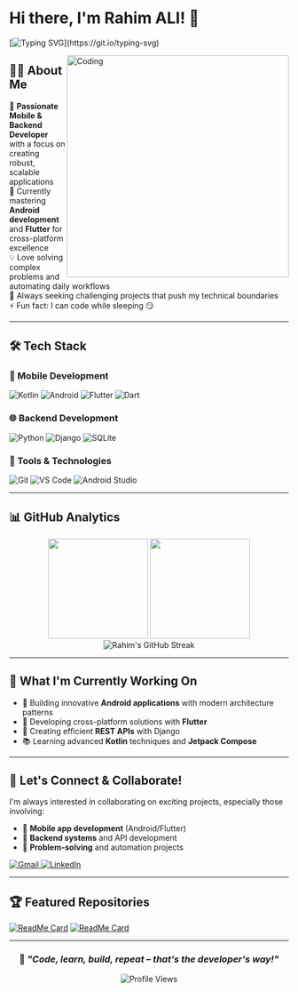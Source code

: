 # Hi there, I'm Rahim ALI! 👋

[![Typing SVG](https://readme-typing-svg.demolab.com?font=Fira+Code&pause=1000&color=2F81F7&width=500&lines=Welcome+to+my+GitHub+profile!;Android+Developer;Flutter+Developer;Backend+Developer+with+Django;Building+the+future%2C+one+app+at+a+time!)](https://git.io/typing-svg)

<img align="right" alt="Coding" width="400" src="https://media.giphy.com/media/qgQUggAC3Pfv687qPC/giphy.gif">

## 👨‍💻 About Me

🚀 **Passionate Mobile & Backend Developer** with a focus on creating robust, scalable applications  
🌱 Currently mastering **Android development** and **Flutter** for cross-platform excellence  
💡 Love solving complex problems and automating daily workflows  
🎯 Always seeking challenging projects that push my technical boundaries  
⚡ Fun fact: I can code while sleeping 😏  

---

## 🛠️ Tech Stack

### 📱 Mobile Development
![Kotlin](https://img.shields.io/badge/Kotlin-0095D5?style=for-the-badge&logo=kotlin&logoColor=white)
![Android](https://img.shields.io/badge/Android-3DDC84?style=for-the-badge&logo=android&logoColor=white)
![Flutter](https://img.shields.io/badge/Flutter-02569B?style=for-the-badge&logo=flutter&logoColor=white)
![Dart](https://img.shields.io/badge/Dart-0175C2?style=for-the-badge&logo=dart&logoColor=white)

### 🌐 Backend Development
![Python](https://img.shields.io/badge/Python-3776AB?style=for-the-badge&logo=python&logoColor=white)
![Django](https://img.shields.io/badge/Django-092E20?style=for-the-badge&logo=django&logoColor=white)
![SQLite](https://img.shields.io/badge/SQLite-003B57?style=for-the-badge&logo=sqlite&logoColor=white)

### 🔧 Tools & Technologies
![Git](https://img.shields.io/badge/Git-F05032?style=for-the-badge&logo=git&logoColor=white)
![VS Code](https://img.shields.io/badge/VS_Code-007ACC?style=for-the-badge&logo=visual-studio-code&logoColor=white)
![Android Studio](https://img.shields.io/badge/Android_Studio-3DDC84?style=for-the-badge&logo=android-studio&logoColor=white)

---

## 📊 GitHub Analytics

<div align="center">
  <img height="180em" src="https://github-readme-stats.vercel.app/api?username=Rahim10020&show_icons=true&theme=tokyonight&include_all_commits=true&count_private=true"/>
  <img height="180em" src="https://github-readme-stats.vercel.app/api/top-langs/?username=Rahim10020&layout=compact&langs_count=8&theme=tokyonight"/>
</div>

<div align="center">
  <img src="https://github-readme-streak-stats.herokuapp.com/?user=Rahim10020&theme=tokyonight" alt="Rahim's GitHub Streak" />
</div>

---

## 🎯 What I'm Currently Working On

- 🔭 Building innovative **Android applications** with modern architecture patterns
- 🌟 Developing cross-platform solutions with **Flutter**
- 🎨 Creating efficient **REST APIs** with Django
- 📚 Learning advanced **Kotlin** techniques and **Jetpack Compose**

---

## 🤝 Let's Connect & Collaborate!

I'm always interested in collaborating on exciting projects, especially those involving:
- 📱 **Mobile app development** (Android/Flutter)
- 🔧 **Backend systems** and API development
- 🚀 **Problem-solving** and automation projects

<p align="left">
<a href="mailto:rahialighi@gmail.com">
  <img src="https://img.shields.io/badge/Gmail-D14836?style=for-the-badge&logo=gmail&logoColor=white" alt="Gmail"/>
</a>
<a href="http://www.linkedin.com/in/rahim-ali-a6003226b">
  <img src="https://img.shields.io/badge/LinkedIn-0077B5?style=for-the-badge&logo=linkedin&logoColor=white" alt="LinkedIn"/>
</a>
</p>

---

## 🏆 Featured Repositories

<!-- Add your best repositories here -->
[![ReadMe Card](https://github-readme-stats.vercel.app/api/pin/?username=Rahim10020&repo=your-best-repo&theme=tokyonight)](https://github.com/Rahim10020/BarApp)
[![ReadMe Card](https://github-readme-stats.vercel.app/api/pin/?username=Rahim10020&repo=another-great-repo&theme=tokyonight)](https://github.com/Rahim10020/Backdoor)

---

<div align="center">
  
### 💭 *"Code, learn, build, repeat – that's the developer's way!"*

![Profile Views](https://komarev.com/ghpvc/?username=Rahim10020&color=blueviolet&style=flat)

</div>
